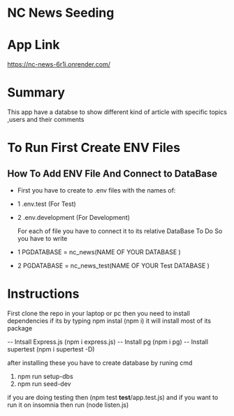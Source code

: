 # NC News Seeding

# App Link

https://nc-news-6r1i.onrender.com/

# Summary

This app have a databse to show different kind of article with specific topics ,users and their comments

# To Run First Create ENV Files

## How To Add ENV File And Connect to DataBase

- First you have to create to .env files with the names of:
- 1 .env.test (For Test)
- 2 .env.development (For Development)

  For each of file you have to connect it to its relative DataBase
  To Do So you have to write

- 1 PGDATABASE = nc_news(NAME OF YOUR DATABASE )
- 2 PGDATABASE = nc_news_test(NAME OF YOUR Test DATABASE )

# Instructions

First clone the repo in your laptop or pc then you need to install dependencies if its by typing npm instal (npm i) it will install most of its package

-- Intsall Express.js (npm i express.js)
-- Install pg (npm i pg)
-- Install supertest (npm i supertest -D)

after installing these you have to create database by runing cmd

1. npm run setup-dbs
2. npm run seed-dev

if you are doing testing then (npm test **test**/app.test.js)
and if you want to run it on insomnia then run (node listen.js)
